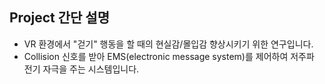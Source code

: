 ## Project 간단 설명
- VR 환경에서 "걷기" 행동을 할 때의 현실감/몰입감 향상시키기 위한 연구입니다.
- Collision 신호를 받아 EMS(electronic message system)를 제어하여 저주파 전기 자극을 주는 시스템입니다.
